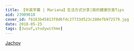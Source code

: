 ```yaml
---
title: 【中英字幕 | Mariana】生活方式分享|我的健康饮食Tips
aid: 23909618
cover_id: f8163b45813f0d6fdc27733d523c280efb972579.jpg
date: 2018-05-25 
tags: [Jusuf,studywithme]
---
```

[Jachoy](https://www.bilibili.com/video/av23909618?from=search&seid=7015324895576232808)
